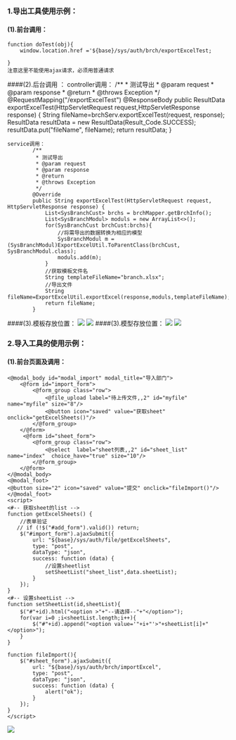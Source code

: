 

### 1.导出工具使用示例：
#### (1).前台调用：

    function doTest(obj){
    	window.location.href ='${base}/sys/auth/brch/exportExcelTest;
    	
    }
    注意这里不能使用ajax请求，必须用普通请求

 ####(2).后台调用 ：
     controller调用：
             /**
             * 测试导出
             * @param request
             * @param response
             * @return
             * @throws Exception
             */
            @RequestMapping("/exportExcelTest")
            @ResponseBody 
            public ResultData exportExcelTest(HttpServletRequest request,HttpServletResponse response) {
            	String fileName=brchServ.exportExcelTest(request, response);
            	ResultData resultData = new ResultData(Result_Code.SUCCESS);
            	resultData.put("fileName", fileName);
                return resultData;
            }  
            
            
    service调用：
            /**
             * 测试导出
             * @param request
             * @param response
             * @return
             * @throws Exception
             */
            @Override
         	public String exportExcelTest(HttpServletRequest request, HttpServletResponse response) {
         		List<SysBranchCust> brchs = brchMapper.getBrchInfo();
         		List<SysBranchModul> moduls = new ArrayList<>();
         		for(SysBranchCust brchCust:brchs){
         			//将需导出的数据转换为相应的模型
         			SysBranchModul m = (SysBranchModul)ExportExcelUtil.ToParentClass(brchCust, SysBranchModul.class);
         			moduls.add(m);
         		}
         		//获取模板文件名
         		String templateFileName="branch.xlsx";
         		//导出文件
         		String fileName=ExportExcelUtil.exportExcel(response,moduls,templateFileName);
         		return fileName;
         	}
####(3).模板存放位置： 
![](/assets/excel1.png)
![](/assets/excel5.png)
####(3).模型存放位置： 
![](/assets/excel2.png)
![](/assets/excel3.png)

### 2.导入工具的使用示例：
#### (1).前台页面及调用：
    <@modal_body id="modal_import" modal_title="导入部门">
        <@form id="import_form">
            <@form_group class="row">
                <@file_upload label="待上传文件,,2" id="myfile" name="myfile" size="8"/>
                <@button icon="saved" value="获取sheet" onclick="getExcelSheets()"/>
            </@form_group>
        </@form>
     	 <@form id="sheet_form">
            <@form_group class="row">
                <@select  label="sheet列表,,2" id="sheet_list"  name="index"  choice_have="true" size="10"/>
            </@form_group>
        </@form>
    </@modal_body>
    <@modal_foot>
    <@button size="2" icon="saved" value="提交" onclick="fileImport()"/>
    </@modal_foot>
    <script>
    <#-- 获取sheet的list -->
    function getExcelSheets() {
        //表单验证
       // if (!$("#add_form").valid()) return;
        $("#import_form").ajaxSubmit({
            url: "${base}/sys/auth/file/getExcelSheets",
            type: "post",
            dataType: "json",
            success: function (data) {
            	//设置sheetlist
            	setSheetList("sheet_list",data.sheetList);
            }
        });
    }
    <#-- 设置sheetList -->
    function setSheetList(id,sheetList){
    	$("#"+id).html("<option >"+"--请选择--"+"</option>");
    	for(var i=0 ;i<sheetList.length;i++){
    		$("#"+id).append("<option value='"+i+"'>"+sheetList[i]+"</option>");
    	}
    }
    
    function fileImport(){
    	$("#sheet_form").ajaxSubmit({
            url: "${base}/sys/auth/brch/importExcel",
            type: "post",
            dataType: "json",
            success: function (data) {
            	alert("ok");
            }
        });
    }
    </script>

![](/assets/sxcel6.png)
